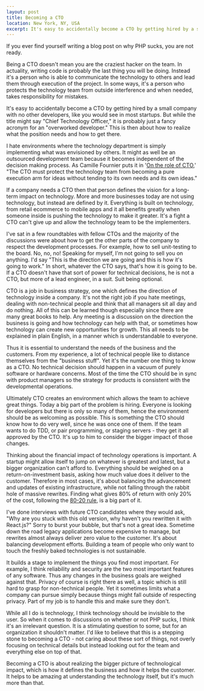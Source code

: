 ```yaml
---
layout: post
title: Becoming a CTO
location: New York, NY, USA
excerpt: It's easy to accidentally become a CTO by getting hired by a small company with no other developers, like you would see in most startups. But while the title might say "Chief Technology Officer," it is probably just a fancy acronym for an "overworked developer." This is then about how to realize what the position needs and how to get there.
---
```


If you ever find yourself writing a blog post on why PHP sucks, you are not ready.

Being a CTO doesn't mean you are the craziest hacker on the team. In actuality, writing code is probably the last thing you will be doing. Instead it's a person who is able to communicate the technology to others and lead them through execution of the project. In some ways, it's a person who protects the technology team from outside interference and when needed, takes responsibility for mistakes.

It's easy to accidentally become a CTO by getting hired by a small company with no other developers, like you would see in most startups. But while the title might say "Chief Technology Officer," it is probably just a fancy acronym for an "overworked developer." This is then about how to realize what the position needs and how to get there.

I hate environments where the technology department is simply implementing what was envisioned by others. It might as well be an outsourced development team because it becomes independent of the decision making process. As Camille Fournier puts it in '[On the role of CTO](http://whilefalse.blogspot.fr/2015/02/cto.html),' "The CTO must protect the technology team from becoming a pure execution arm for ideas without tending to its own needs and its own ideas."

If a company needs a CTO then that person defines the vision for a long-term impact on technology. More and more businesses today are not using technology, but instead are defined by it. Everything is built on technology, from retail ecommerce to mobile apps and it all benefits greatly when someone inside is pushing the technology to make it greater. It's a fight a CTO can't give up and allow the technology team to be the implementers.

I've sat in a few roundtables with fellow CTOs and the majority of the discussions were about how to get the other parts of the company to respect the development processes. For example, how to sell unit-testing to the board. No, no, no! Speaking for myself, I'm not going to sell you on anything. I'd say "This is the direction we are going and this is how it's going to work." In short, whatever the CTO says, that's how it is going to be. If a CTO doesn't have that sort of power for technical decisions, he is not a CTO, but more of a lead engineer, in a suit. Suit being optional.

CTO is a job in business strategy, one which defines the direction of technology inside a company. It's not the right job if you hate meetings, dealing with non-technical people and think that all managers sit all day and do nothing. All of this can be learned though especially since there are many great books to help. Any meeting is a discussion on the direction the business is going and how technology can help with that, or sometimes how technology can create new opportunities for growth. This all needs to be explained in plain English, in a manner which is understandable to everyone.

Thus it is essential to understand the needs of the business and the customers. From my experience, a lot of technical people like to distance themselves from the "business stuff". Yet it's the number one thing to know as a CTO. No technical decision should happen in a vacuum of purely software or hardware concerns. Most of the time the CTO should be in sync with product managers so the strategy for products is consistent with the developmental operations.

Ultimately CTO creates an environment which allows the team to achieve great things. Today a big part of the problem is hiring. Everyone is looking for developers but there is only so many of them, hence the environment should be as welcoming as possible. This is something the CTO should know how to do very well, since he was once one of them. If the team wants to do TDD, or pair programming, or staging servers - they get it all approved by the CTO. It's up to him to consider the bigger impact of those changes.

Thinking about the financial impact of technology operations is important. A startup might allow itself to jump on whatever is greatest and latest, but a bigger organization can't afford to. Everything should be weighed on a return-on-investment basis, asking how much value does it deliver to the customer. Therefore in most cases, it's about balancing the advancement and updates of existing infrastructure, while not falling through the rabbit hole of massive rewrites. Finding what gives 80% of return with only 20% of the cost, following the [80-20 rule](https://en.wikipedia.org/wiki/Pareto_principle), is a big part of it.

I've done interviews with future CTO candidates where they would ask‚ "Why are you stuck with this old version, why haven't you rewritten it with React.js?" Sorry to burst your bubble, but that's not a great idea. Sometime down the road legacy applications become expensive to manage, but rewrites almost always deliver zero value to the customer. It's about balancing development efforts. Building a team of people who only want to touch the freshly baked technologies is not sustainable.

It builds a stage to implement the things you find most important. For example, I think reliability and security are the two most important features of any software. Thus any changes in the business goals are weighed against that. Privacy of course is right there as well, a topic which is still hard to grasp for non-technical people. Yet it sometimes limits what a company can pursue simply because things might fall outside of respecting privacy. Part of my job is to handle this and make sure they don't.

While all I do is technology, I think technology should be invisible to the user. So when it comes to discussions on whether or not PHP sucks, I think it's an irrelevant question. It is a stimulating question to some, but for an organization it shouldn't matter. I'd like to believe that this is a stepping stone to becoming a CTO - not caring about these sort of things, not overly focusing on technical details but instead looking out for the team and everything else on top of that.

Becoming a CTO is about realizing the bigger picture of technological impact, which is how it defines the business and how it helps the customer. It helps to be amazing at understanding the technology itself, but it's much more than that.
